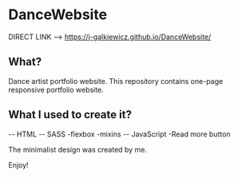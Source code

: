# DanceWebsite



DIRECT LINK --> https://j-galkiewicz.github.io/DanceWebsite/

## What?
Dance artist portfolio website.
This repository contains one-page responsive portfolio website.

## What I used to create it?

-- HTML
-- SASS
    -flexbox
    -mixins 
-- JavaScript
    -Read more button


The minimalist design was created by me.


Enjoy!
